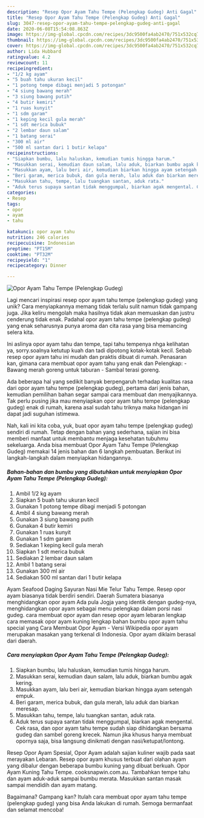 ```yaml
---
description: "Resep Opor Ayam Tahu Tempe (Pelengkap Gudeg) Anti Gagal"
title: "Resep Opor Ayam Tahu Tempe (Pelengkap Gudeg) Anti Gagal"
slug: 3047-resep-opor-ayam-tahu-tempe-pelengkap-gudeg-anti-gagal
date: 2020-06-08T15:54:08.863Z
image: https://img-global.cpcdn.com/recipes/3dc9500fa4ab2470/751x532cq70/opor-ayam-tahu-tempe-pelengkap-gudeg-foto-resep-utama.jpg
thumbnail: https://img-global.cpcdn.com/recipes/3dc9500fa4ab2470/751x532cq70/opor-ayam-tahu-tempe-pelengkap-gudeg-foto-resep-utama.jpg
cover: https://img-global.cpcdn.com/recipes/3dc9500fa4ab2470/751x532cq70/opor-ayam-tahu-tempe-pelengkap-gudeg-foto-resep-utama.jpg
author: Lida Hubbard
ratingvalue: 4.2
reviewcount: 11
recipeingredient:
- "1/2 kg ayam"
- "5 buah tahu ukuran kecil"
- "1 potong tempe dibagi menjadi 5 potongan"
- "4 siung bawang merah"
- "3 siung bawang putih"
- "4 butir kemiri"
- "1 ruas kunyit"
- "1 sdm garam"
- "1 keping kecil gula merah"
- "1 sdt merica bubuk"
- "2 lembar daun salam"
- "1 batang serai"
- "300 ml air"
- "500 ml santan dari 1 butir kelapa"
recipeinstructions:
- "Siapkan bumbu, lalu haluskan, kemudian tumis hingga harum."
- "Masukkan serai, kemudian daun salam, lalu aduk, biarkan bumbu agak kering."
- "Masukkan ayam, lalu beri air, kemudian biarkan hingga ayam setengah empuk."
- "Beri garam, merica bubuk, dan gula merah, lalu aduk dan biarkan meresap."
- "Masukkan tahu, tempe, lalu tuangkan santan, aduk rata."
- "Aduk terus supaya santan tidak menggumpal, biarkan agak mengental. Cek rasa, dan opor ayam tahu tempe sudah siap dihidangkan bersama gudeg dan sambel goreng krecek. Namun jika khusus hanya membuat opornya saja, bisa langsung dinikmati dengan nasi/ketupat/lontong."
categories:
- Resep
tags:
- opor
- ayam
- tahu

katakunci: opor ayam tahu 
nutrition: 246 calories
recipecuisine: Indonesian
preptime: "PT15M"
cooktime: "PT32M"
recipeyield: "1"
recipecategory: Dinner

---
```



![Opor Ayam Tahu Tempe (Pelengkap Gudeg)](https://img-global.cpcdn.com/recipes/3dc9500fa4ab2470/751x532cq70/opor-ayam-tahu-tempe-pelengkap-gudeg-foto-resep-utama.jpg)

Lagi mencari inspirasi resep opor ayam tahu tempe (pelengkap gudeg) yang unik? Cara menyiapkannya memang tidak terlalu sulit namun tidak gampang juga. Jika keliru mengolah maka hasilnya tidak akan memuaskan dan justru cenderung tidak enak. Padahal opor ayam tahu tempe (pelengkap gudeg) yang enak seharusnya punya aroma dan cita rasa yang bisa memancing selera kita.

Ini aslinya opor ayam tahu dan tempe, tapi tahu tempenya nhga kelihatan ya, sorry.soalnya ketutup kuah dan tadi dipotong kotak-kotak kecil. Sebab resep opor ayam tahu ini mudah dan praktis dibuat di rumah. Penasaran kan, gimana cara membuat opor ayam tahu yang enak dan Pelengkap: - Bawang merah goreng untuk taburan - Sambal terasi goreng.

Ada beberapa hal yang sedikit banyak berpengaruh terhadap kualitas rasa dari opor ayam tahu tempe (pelengkap gudeg), pertama dari jenis bahan, kemudian pemilihan bahan segar sampai cara membuat dan menyajikannya. Tak perlu pusing jika mau menyiapkan opor ayam tahu tempe (pelengkap gudeg) enak di rumah, karena asal sudah tahu triknya maka hidangan ini dapat jadi suguhan istimewa.


Nah, kali ini kita coba, yuk, buat opor ayam tahu tempe (pelengkap gudeg) sendiri di rumah. Tetap dengan bahan yang sederhana, sajian ini bisa memberi manfaat untuk membantu menjaga kesehatan tubuhmu sekeluarga. Anda bisa membuat Opor Ayam Tahu Tempe (Pelengkap Gudeg) memakai 14 jenis bahan dan 6 langkah pembuatan. Berikut ini langkah-langkah dalam menyiapkan hidangannya.

<!--inarticleads1-->

##### Bahan-bahan dan bumbu yang dibutuhkan untuk menyiapkan Opor Ayam Tahu Tempe (Pelengkap Gudeg):

1. Ambil 1/2 kg ayam
1. Siapkan 5 buah tahu ukuran kecil
1. Gunakan 1 potong tempe dibagi menjadi 5 potongan
1. Ambil 4 siung bawang merah
1. Gunakan 3 siung bawang putih
1. Gunakan 4 butir kemiri
1. Gunakan 1 ruas kunyit
1. Gunakan 1 sdm garam
1. Sediakan 1 keping kecil gula merah
1. Siapkan 1 sdt merica bubuk
1. Sediakan 2 lembar daun salam
1. Ambil 1 batang serai
1. Gunakan 300 ml air
1. Sediakan 500 ml santan dari 1 butir kelapa


Ayam Seafood Daging Sayuran Nasi Mie Telur Tahu Tempe. Resep opor ayam biasanya tidak berdiri sendiri. Daerah Sumatera biasanya menghidangkan opor ayam Ada pula Jogja yang identik dengan gudeg-nya, menghidangkan opor ayam sebagai menu pelengkap dalam porsi nasi gudeg. cara membuat opor ayam dan resep opor ayam lebaran lengkap cara memasak opor ayam kuning lengkap bahan bumbu opor ayam tahu special yang Cara Membuat Opor Ayam - Versi Wikipedia opor ayam merupakan masakan yang terkenal di Indonesia. Opor ayam diklaim berasal dari daerah. 

<!--inarticleads2-->

##### Cara menyiapkan Opor Ayam Tahu Tempe (Pelengkap Gudeg):

1. Siapkan bumbu, lalu haluskan, kemudian tumis hingga harum.
1. Masukkan serai, kemudian daun salam, lalu aduk, biarkan bumbu agak kering.
1. Masukkan ayam, lalu beri air, kemudian biarkan hingga ayam setengah empuk.
1. Beri garam, merica bubuk, dan gula merah, lalu aduk dan biarkan meresap.
1. Masukkan tahu, tempe, lalu tuangkan santan, aduk rata.
1. Aduk terus supaya santan tidak menggumpal, biarkan agak mengental. Cek rasa, dan opor ayam tahu tempe sudah siap dihidangkan bersama gudeg dan sambel goreng krecek. Namun jika khusus hanya membuat opornya saja, bisa langsung dinikmati dengan nasi/ketupat/lontong.


Resep Opor Ayam Spesial, Opor Ayam adalah sajian kuliner wajib pada saat merayakan Lebaran. Resep opor ayam khusus terbuat dari olahan ayam yang dibalur dengan beberapa bumbu kuning yang dibuat berkuah. Opor Ayam Kuning Tahu Tempe. cooksnapwin.com.au. Tambahkan tempe tahu dan ayam aduk-aduk sampai bumbu merata. Masukkan santan masak sampai mendidih dan ayam matang. 

Bagaimana? Gampang kan? Itulah cara membuat opor ayam tahu tempe (pelengkap gudeg) yang bisa Anda lakukan di rumah. Semoga bermanfaat dan selamat mencoba!
